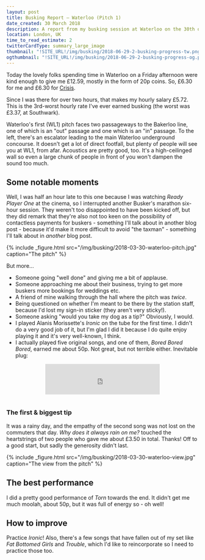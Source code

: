 ```yaml
---
layout: post
title: Busking Report – Waterloo (Pitch 1)
date_created: 30 March 2018
description: A report from my busking session at Waterloo on the 30th of March 2018!
location: London, UK
time_to_read_estimate: 2
twitterCardType: summary_large_image
thumbnail: "!SITE_URL!/img/busking/2018-06-29-2-busking-progress-tw.png"
ogthumbnail: "!SITE_URL!/img/busking/2018-06-29-2-busking-progress-og.png"
---
```




Today the lovely folks spending time in Waterloo on a Friday afternoon were kind enough to give me £12.59, mostly in the form of 20p coins. So, £6.30 for me and £6.30 for [Crisis](https://www.crisis.org.uk/).

Since I was there for over two hours, that makes my hourly salary £5.72. This is the 3rd-worst hourly rate I've ever earned busking (the worst was £3.37, at Southwark).

Waterloo's first (WL1) pitch faces two passageways to the Bakerloo line, one of which is an "out" passage and one which is an "in" passage. To the left, there's an escalator leading to the main Waterloo underground concourse. It doesn't get a lot of direct footfall, but plenty of people will see you at WL1, from afar. Acoustics are pretty good, too. It's a high-ceilinged wall so even a large chunk of people in front of you won't dampen the sound too much.

## Some notable moments

Well, I was half an hour late to this one because I was watching _Ready Player One_ at the cinema, so I interrupted another Busker's marathon six-hour session. They weren't too disappointed to have been kicked off, but they did remark that they're also not too keen on the possibility of contactless payments for buskers - something I'll talk about in another blog post - because it'd make it more difficult to avoid "the taxman" - something I'll talk about in _another_ blog post.

{% include _figure.html src="/img/busking/2018-03-30-waterloo-pitch.jpg" caption="The pitch" %}

But more...

* Someone going "well done" and giving me a bit of applause.
* Someone approaching me about their business, trying to get more buskers more bookings for weddings etc.
* A friend of mine walking through the hall where the pitch was _twice_.
* Being questioned on whether I'm meant to be there by the station staff, because I'd lost my sign-in sticker (they aren't very sticky!).
* Someone asking "would you take my dog as a tip?" Obviously, I would.
* I played Alanis Morissette's _Ironic_ on the tube for the first time. I didn't do a very good job of it, but I'm glad I did it because I do quite enjoy playing it and it's very well-known, I think.
* I actually played five original songs, and one of them, _Bored Bored Bored_, earned me about 50p. Not great, but not terrible either. Inevitable plug:

<div style="text-align: center;padding-bottom:1em">
	<iframe src="https://open.spotify.com/embed?uri=spotify:track:19aM7WJ5aTgKVQxLnZcTZT" width="300" height="80" frameborder="0" allowtransparency="true"></iframe>
</div>

### The first & biggest tip

It was a rainy day, and the empathy of the second song was not lost on the commuters that day. _Why does it always rain on me?_ touched the heartstrings of two people who gave me about £3.50 in total. Thanks! Off to a good start, but sadly the generosity didn't last.

{% include _figure.html src="/img/busking/2018-03-30-waterloo-view.jpg" caption="The view from the pitch" %}

## The best performance

I did a pretty good performance of _Torn_ towards the end. It didn't get me much moolah, about 50p, but it was full of energy so - oh well!

## How to improve

Practice _Ironic_! Also, there's a few songs that have fallen out of my set like _Fat Bottomed Girls_ and _Trouble_, which I'd like to reincorporate so I need to practice those too.
